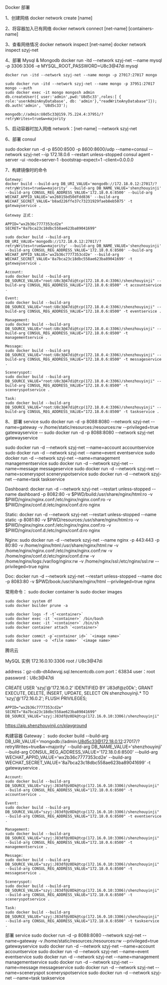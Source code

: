 Docker 部署

1、创建网络
docker network create [name]

2、将容器加入已有网络
docker network connect [net-name] [containers-name]

3、查看网络情况
docker network inspect [net-name]
docker network inspect szyj-net

4、部署 Mysql & Mongodb
docker run -itd --network szyj-net --name mysql -p 3306:3306 -e MYSQL_ROOT_PASSWORD=U8c3@47di mysql

    docker run -itd --network szyj-net --name mongo -p 27017:27017 mongo

    sudo docker run -itd --network szyj-net --name mongo -p 37951:27017 mongo --auth
    sudo docker exec -it mongo mongosh admin
    db.createUser({ user:'admin',pwd:'U8d5c33',roles:[ { role:'userAdminAnyDatabase', db: 'admin'},"readWriteAnyDatabase"]});
    db.auth('admin', 'U8d5c33');

    mongodb://admin:U8d5c33@159.75.224.4:37951/?retryWrites=true&w=majority

5、启动容器时加入网络
network：[net-name]
--network szyj-net

6、部署 consul

sudo docker run
-d
-p 8500:8500
-p 8600:8600/udp
--name=consul
--network szyj-net
--ip 172.18.0.6
--restart unless-stopped
consul agent -server -ui -node=server-1 -bootstrap-expect=1 -client=0.0.0.0

7、构建镜像时的命令

    Gateway:
    docker build --build-arg DB_URI_VALUE='mongodb://172.18.0.12:27017/?retryWrites=true&w=majority' --build-arg DB_NAME_VALUE='shenzhouyinji' --build-arg CONSUL_REG_ADDRESS_VALUE='172.18.0.6:8500' --build-arg WECHAT_APPID_VALUE='wx26015bd50dfdd836' --build-arg WECHAT_SECRET_VALUE='b8ad226ffe37c73231929faeb8eb5075' -t gatewayservice .

    Gateway 正式：

    APPID="wx2b36c7777353cd2e"
    SECRET="8a7bca23c18dbc558ae623ba89041699"

    sudo docker build --build-arg DB_URI_VALUE='mongodb://172.18.0.12:27017/?retryWrites=true&w=majority' --build-arg DB_NAME_VALUE='shenzhouyinji' --build-arg CONSUL_REG_ADDRESS_VALUE='172.18.0.6:8500' --build-arg WECHAT_APPID_VALUE='wx2b36c7777353cd2e' --build-arg WECHAT_SECRET_VALUE='8a7bca23c18dbc558ae623ba89041699' -t gatewayservice .

    Account:
    sudo docker build --build-arg DB_SOURCE_VALUE="root:U8c3@47di@tcp(172.18.0.4:3306)/shenzhouyinji" --build-arg CONSUL_REG_ADDRESS_VALUE="172.18.0.6:8500" -t accountservice .

    Event:
    sudo docker build --build-arg DB_SOURCE_VALUE="root:U8c3@47di@tcp(172.18.0.4:3306)/shenzhouyinji" --build-arg CONSUL_REG_ADDRESS_VALUE="172.18.0.6:8500" -t eventservice .

    Management:
    sudo docker build --build-arg DB_SOURCE_VALUE="root:U8c3@47di@tcp(172.18.0.4:3306)/shenzhouyinji" --build-arg CONSUL_REG_ADDRESS_VALUE="172.18.0.6:8500" -t managementservice .

    Message:
    sudo docker build --build-arg DB_SOURCE_VALUE="root:U8c3@47di@tcp(172.18.0.4:3306)/shenzhouyinji" --build-arg CONSUL_REG_ADDRESS_VALUE="172.18.0.6:8500" -t messageservice .

    Sceneryspot:
    sudo docker build --build-arg DB_SOURCE_VALUE="root:U8c3@47di@tcp(172.18.0.4:3306)/shenzhouyinji" --build-arg CONSUL_REG_ADDRESS_VALUE="172.18.0.6:8500" -t sceneryspotservice .

    Task:
    sudo docker build --build-arg DB_SOURCE_VALUE="root:U8c3@47di@tcp(172.18.0.4:3306)/shenzhouyinji" --build-arg CONSUL_REG_ADDRESS_VALUE="172.18.0.6:8500" -t taskservice .

8、 部署 service
sudo docker run -d -p 8088:8080 --network szyj-net --name=gateway -v /home/static/resources:/resources:rw --privileged=true gatewayservice
-- sudo docker run -d -p 8088:8080 --network szyj-net gatewayservice

sudo docker run -d --network szyj-net --name=account accountservice
sudo docker run -d --network szyj-net --name=event eventservice
sudo docker run -d --network szyj-net --name=management managementservice
sudo docker run -d --network szyj-net --name=message messageservice
sudo docker run -d --network szyj-net --name=sceneryspot sceneryspotservice
sudo docker run -d --network szyj-net --name=task taskservice

Dashboard:
docker run -d --network szyj-net --restart unless-stopped --name dashboard -p 8082:80 -v $PWD/build:/usr/share/nginx/html:ro -v $PWD/nginx/nginx.conf:/etc/nginx/nginx.conf:ro -v $PWD/nginx/conf.d:/etc/nginx/conf.d:ro nginx

Static:
docker run -d --network szyj-net --restart unless-stopped --name static -p 8081:80 -v $PWD/resources:/usr/share/nginx/html:ro -v $PWD/nginx/nginx.conf:/etc/nginx/nginx.conf:ro -v $PWD/nginx/conf.d:/etc/nginx/conf.d:ro nginx

Nginx:
sudo docker run -d --network szyj-net --name nginx -p 443:443 -p 80:80 -v /home/nginx/html:/usr/share/nginx/html:rw -v /home/nginx/nginx.conf:/etc/nginx/nginx.conf:rw -v /home/nginx/conf.d:/etc/nginx/conf.d:rw -v /home/nginx/logs:/var/log/nginx:rw -v /home/nginx/ssl:/etc/nginx/ssl:rw --privileged=true nginx

Doc:
docker run -d --network szyj-net --restart unless-stopped --name doc -p 8083:80 -v $PWD/book:/usr/share/nginx/html --privileged=true nginx

常用命令：
sudo docker container ls
sudo docker images

    sudo docker system df
    sudo docker builder prune -a

    sudo docker logs -f -t`<container>`
    sudo docker exec -it `<container>` /bin/bash
    sudo docker exec -it `<container>` /bin/sh
    sudo docker container attach `<container>`

    sudo docker commit -p`<container id>` `<image name>`
    sudo docker save -o `<file name>` `<image name>`

腾讯云

MySQL 实例
172.16.0.10:3306 root / U8c3@47di

address：gz-cdb-dt4dwvqj.sql.tencentcdb.com
port：63834
user：root
password：U8c3@47di

CREATE USER 'szyj'@'172.16.0.2' IDENTIFIED BY 'J83df@z0Dk';
GRANT EXECUTE, DELETE, INSERT, UPDATE, SELECT ON shenzhouyinji.\* TO 'szyj'@'172.16.0.2';
FLUSH PRIVILEGES;

    APPID="wx2b36c7777353cd2e"
    SECRET="8a7bca23c18dbc558ae623ba89041699"
    DB_SOURCE_VALUE="szyj:J83df@z0Dk@tcp(172.16.0.10:3306)/shenzhouyinji"

https://aip.shenzhouyinji.cn/playground

构建容器
Gateway：
sudo docker build --build-arg DB_URI_VALUE='mongodb://admin:U8d5c33@172.18.0.12:27017/?retryWrites=true&w=majority' --build-arg DB_NAME_VALUE='shenzhouyinji' --build-arg CONSUL_REG_ADDRESS_VALUE='172.18.0.6:8500' --build-arg WECHAT_APPID_VALUE='wx2b36c7777353cd2e' --build-arg WECHAT_SECRET_VALUE='8a7bca23c18dbc558ae623ba89041699' -t gatewayservice .

    Account:
    sudo docker build --build-arg DB_SOURCE_VALUE="szyj:J83df@z0Dk@tcp(172.16.0.10:3306)/shenzhouyinji" --build-arg CONSUL_REG_ADDRESS_VALUE="172.18.0.6:8500" -t accountservice .

    Event:
    sudo docker build --build-arg DB_SOURCE_VALUE="szyj:J83df@z0Dk@tcp(172.16.0.10:3306)/shenzhouyinji" --build-arg CONSUL_REG_ADDRESS_VALUE="172.18.0.6:8500" -t eventservice .

    Management:
    sudo docker build --build-arg DB_SOURCE_VALUE="szyj:J83df@z0Dk@tcp(172.16.0.10:3306)/shenzhouyinji" --build-arg CONSUL_REG_ADDRESS_VALUE="172.18.0.6:8500" -t managementservice .

    Message:
    sudo docker build --build-arg DB_SOURCE_VALUE="szyj:J83df@z0Dk@tcp(172.16.0.10:3306)/shenzhouyinji" --build-arg CONSUL_REG_ADDRESS_VALUE="172.18.0.6:8500" -t messageservice .

    Sceneryspot:
    sudo docker build --build-arg DB_SOURCE_VALUE="szyj:J83df@z0Dk@tcp(172.16.0.10:3306)/shenzhouyinji" --build-arg CONSUL_REG_ADDRESS_VALUE="172.18.0.6:8500" -t sceneryspotservice .

    Task:
    sudo docker build --build-arg DB_SOURCE_VALUE="szyj:J83df@z0Dk@tcp(172.16.0.10:3306)/shenzhouyinji" --build-arg CONSUL_REG_ADDRESS_VALUE="172.18.0.6:8500" -t taskservice .

部署 service
sudo docker run -d -p 8088:8080 --network szyj-net --name=gateway -v /home/static/resources:/resources:rw --privileged=true gatewayservice
sudo docker run -d --network szyj-net --name=account accountservice
sudo docker run -d --network szyj-net --name=event eventservice
sudo docker run -d --network szyj-net --name=management managementservice
sudo docker run -d --network szyj-net --name=message messageservice
sudo docker run -d --network szyj-net --name=sceneryspot sceneryspotservice
sudo docker run -d --network szyj-net --name=task taskservice
